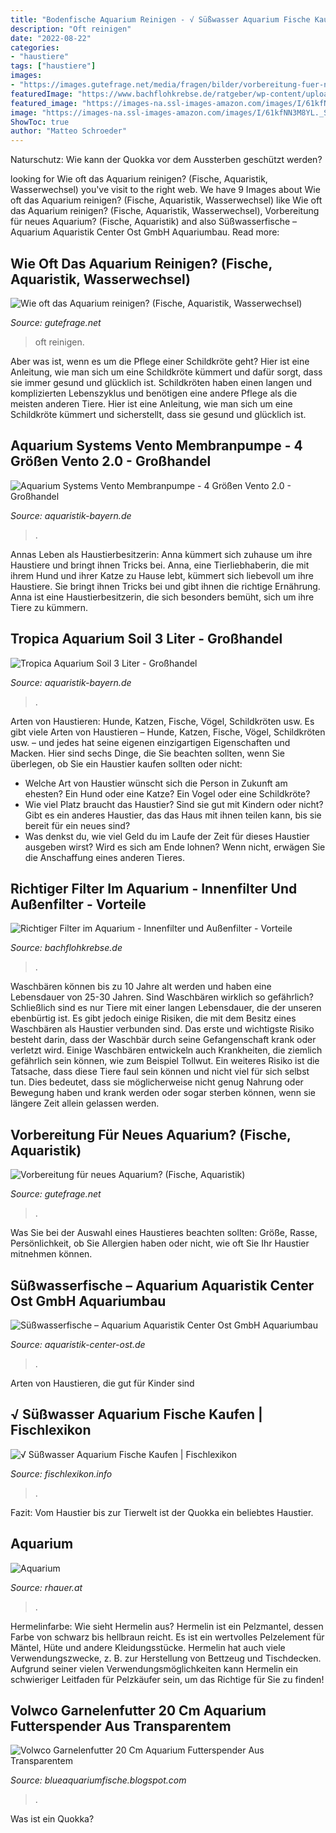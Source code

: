 ```yaml
---
title: "Bodenfische Aquarium Reinigen - √ Süßwasser Aquarium Fische Kaufen"
description: "Oft reinigen"
date: "2022-08-22"
categories:
- "haustiere"
tags: ["haustiere"]
images:
- "https://images.gutefrage.net/media/fragen/bilder/vorbereitung-fuer-neues-aquarium/0_full.jpg?v=1629551285000"
featuredImage: "https://www.bachflohkrebse.de/ratgeber/wp-content/uploads/fisch-aquarium-425.jpg"
featured_image: "https://images-na.ssl-images-amazon.com/images/I/61kfNN3M8YL._SY355_.jpg"
image: "https://images-na.ssl-images-amazon.com/images/I/61kfNN3M8YL._SY355_.jpg"
ShowToc: true
author: "Matteo Schroeder"
---
```



Naturschutz: Wie kann der Quokka vor dem Aussterben geschützt werden?

	

		
looking for Wie oft das Aquarium reinigen? (Fische, Aquaristik, Wasserwechsel) you've visit to the right web. We have 9 Images about Wie oft das Aquarium reinigen? (Fische, Aquaristik, Wasserwechsel) like Wie oft das Aquarium reinigen? (Fische, Aquaristik, Wasserwechsel), Vorbereitung für neues Aquarium? (Fische, Aquaristik) and also Süßwasserfische – Aquarium Aquaristik Center Ost GmbH Aquariumbau. Read more:
		
    
## Wie Oft Das Aquarium Reinigen? (Fische, Aquaristik, Wasserwechsel)

<img loading=lazy src="https://images.gutefrage.net/media/fragen/bilder/wie-oft-das-aquarium-reinigen/1_big.jpg?v=1414062808000" onerror="this.onerror=null;this.src='https://tse4.mm.bing.net/th?id=OIP.-9TEcgZgu6OptWiGBhSYPQHaHa&amp;pid=15.1';" alt="Wie oft das Aquarium reinigen? (Fische, Aquaristik, Wasserwechsel)">

_Source: gutefrage.net_

>oft reinigen. 

	

Aber was ist, wenn es um die Pflege einer Schildkröte geht? Hier ist eine Anleitung, wie man sich um eine Schildkröte kümmert und dafür sorgt, dass sie immer gesund und glücklich ist.
Schildkröten haben einen langen und komplizierten Lebenszyklus und benötigen eine andere Pflege als die meisten anderen Tiere. Hier ist eine Anleitung, wie man sich um eine Schildkröte kümmert und sicherstellt, dass sie gesund und glücklich ist.

    
## Aquarium Systems Vento Membranpumpe - 4 Größen Vento 2.0 - Großhandel

<img loading=lazy src="https://www.aquaristik-bayern.de/media/image/product/1736/lg/aquarium-systems-vento-membranpumpe-4-groessen-vento-20.jpg" onerror="this.onerror=null;this.src='https://tse4.mm.bing.net/th?id=OIP.1tv10pyLILNTiKi1eqCFoAHaHa&amp;pid=15.1';" alt="Aquarium Systems Vento Membranpumpe - 4 Größen Vento 2.0 - Großhandel">

_Source: aquaristik-bayern.de_

>. 

	

Annas Leben als Haustierbesitzerin: Anna kümmert sich zuhause um ihre Haustiere und bringt ihnen Tricks bei.
Anna, eine Tierliebhaberin, die mit ihrem Hund und ihrer Katze zu Hause lebt, kümmert sich liebevoll um ihre Haustiere. Sie bringt ihnen Tricks bei und gibt ihnen die richtige Ernährung. Anna ist eine Haustierbesitzerin, die sich besonders bemüht, sich um ihre Tiere zu kümmern.

    
## Tropica Aquarium Soil 3 Liter - Großhandel

<img loading=lazy src="https://www.aquaristik-bayern.de/media/image/product/11510/lg/tropica-aquarium-soil-3-liter.jpg" onerror="this.onerror=null;this.src='https://tse4.mm.bing.net/th?id=OIP.W7pL90X6Tq-pT0IFq8A2NQHaHa&amp;pid=15.1';" alt="Tropica Aquarium Soil 3 Liter - Großhandel">

_Source: aquaristik-bayern.de_

>. 

	

Arten von Haustieren: Hunde, Katzen, Fische, Vögel, Schildkröten usw.
Es gibt viele Arten von Haustieren – Hunde, Katzen, Fische, Vögel, Schildkröten usw. – und jedes hat seine eigenen einzigartigen Eigenschaften und Macken. Hier sind sechs Dinge, die Sie beachten sollten, wenn Sie überlegen, ob Sie ein Haustier kaufen sollten oder nicht:
- Welche Art von Haustier wünscht sich die Person in Zukunft am ehesten? Ein Hund oder eine Katze? Ein Vogel oder eine Schildkröte?
- Wie viel Platz braucht das Haustier? Sind sie gut mit Kindern oder nicht? Gibt es ein anderes Haustier, das das Haus mit ihnen teilen kann, bis sie bereit für ein neues sind?
- Was denkst du, wie viel Geld du im Laufe der Zeit für dieses Haustier ausgeben wirst? Wird es sich am Ende lohnen? Wenn nicht, erwägen Sie die Anschaffung eines anderen Tieres.

    
## Richtiger Filter Im Aquarium - Innenfilter Und Außenfilter - Vorteile

<img loading=lazy src="https://www.bachflohkrebse.de/ratgeber/wp-content/uploads/fisch-aquarium-425.jpg" onerror="this.onerror=null;this.src='https://tse1.mm.bing.net/th?id=OIP.e6Lz0rD7lere4gHrTpKEBwHaE6&amp;pid=15.1';" alt="Richtiger Filter im Aquarium - Innenfilter und Außenfilter - Vorteile">

_Source: bachflohkrebse.de_

>. 

	

Waschbären können bis zu 10 Jahre alt werden und haben eine Lebensdauer von 25-30 Jahren.
Sind Waschbären wirklich so gefährlich? Schließlich sind es nur Tiere mit einer langen Lebensdauer, die der unseren ebenbürtig ist.
Es gibt jedoch einige Risiken, die mit dem Besitz eines Waschbären als Haustier verbunden sind. Das erste und wichtigste Risiko besteht darin, dass der Waschbär durch seine Gefangenschaft krank oder verletzt wird. Einige Waschbären entwickeln auch Krankheiten, die ziemlich gefährlich sein können, wie zum Beispiel Tollwut.
Ein weiteres Risiko ist die Tatsache, dass diese Tiere faul sein können und nicht viel für sich selbst tun. Dies bedeutet, dass sie möglicherweise nicht genug Nahrung oder Bewegung haben und krank werden oder sogar sterben können, wenn sie längere Zeit allein gelassen werden.

    
## Vorbereitung Für Neues Aquarium? (Fische, Aquaristik)

<img loading=lazy src="https://images.gutefrage.net/media/fragen/bilder/vorbereitung-fuer-neues-aquarium/0_full.jpg?v=1629551285000" onerror="this.onerror=null;this.src='https://tse1.mm.bing.net/th?id=OIP.2HVJR4ZLkZzPU4uag8tbHAAAAA&amp;pid=15.1';" alt="Vorbereitung für neues Aquarium? (Fische, Aquaristik)">

_Source: gutefrage.net_

>. 

	

Was Sie bei der Auswahl eines Haustieres beachten sollten: Größe, Rasse, Persönlichkeit, ob Sie Allergien haben oder nicht, wie oft Sie Ihr Haustier mitnehmen können.

    
## Süßwasserfische – Aquarium Aquaristik Center Ost GmbH Aquariumbau

<img loading=lazy src="https://www.aquaristik-center-ost.de/wp-content/uploads/2014/10/ACO_Süßwasserfische1.jpg" onerror="this.onerror=null;this.src='https://tse1.mm.bing.net/th?id=OIP.RU-DYx6_AmObn4l4py-9MQHaBQ&amp;pid=15.1';" alt="Süßwasserfische – Aquarium Aquaristik Center Ost GmbH Aquariumbau">

_Source: aquaristik-center-ost.de_

>. 

	

Arten von Haustieren, die gut für Kinder sind

    
## √ Süßwasser Aquarium Fische Kaufen | Fischlexikon

<img loading=lazy src="https://i.pinimg.com/originals/b1/bf/15/b1bf15253596240cdcd79843faf35aee.jpg" onerror="this.onerror=null;this.src='https://tse3.mm.bing.net/th?id=OIP.MSCSXksCeA3LNs0lQzFr8AHaEK&amp;pid=15.1';" alt="√ Süßwasser Aquarium Fische Kaufen | Fischlexikon">

_Source: fischlexikon.info_

>. 

	

Fazit: Vom Haustier bis zur Tierwelt ist der Quokka ein beliebtes Haustier.

    
## Aquarium

<img loading=lazy src="http://www.rhauer.at/aquarium/aqua012.jpg" onerror="this.onerror=null;this.src='https://tse4.mm.bing.net/th?id=OIP.8RSD6dniI8akgQRyMqzr3QAAAA&amp;pid=15.1';" alt="Aquarium">

_Source: rhauer.at_

>. 

	

Hermelinfarbe: Wie sieht Hermelin aus?
Hermelin ist ein Pelzmantel, dessen Farbe von schwarz bis hellbraun reicht. Es ist ein wertvolles Pelzelement für Mäntel, Hüte und andere Kleidungsstücke. Hermelin hat auch viele Verwendungszwecke, z. B. zur Herstellung von Bettzeug und Tischdecken. Aufgrund seiner vielen Verwendungsmöglichkeiten kann Hermelin ein schwieriger Leitfaden für Pelzkäufer sein, um das Richtige für Sie zu finden!

    
## Volwco Garnelenfutter 20 Cm Aquarium Futterspender Aus Transparentem

<img loading=lazy src="https://images-na.ssl-images-amazon.com/images/I/61kfNN3M8YL._SY355_.jpg" onerror="this.onerror=null;this.src='https://tse1.mm.bing.net/th?id=OIP.ohgzPgDei3-TDKsMLWuBfAAAAA&amp;pid=15.1';" alt="Volwco Garnelenfutter 20 Cm Aquarium Futterspender Aus Transparentem">

_Source: blueaquariumfische.blogspot.com_

>. 

	

Was ist ein Quokka?

